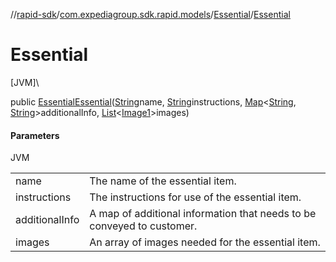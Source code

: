 //[rapid-sdk](../../../index.md)/[com.expediagroup.sdk.rapid.models](../index.md)/[Essential](index.md)/[Essential](-essential.md)

# Essential

[JVM]\

public [Essential](index.md)[Essential](-essential.md)([String](https://docs.oracle.com/javase/8/docs/api/java/lang/String.html)name, [String](https://docs.oracle.com/javase/8/docs/api/java/lang/String.html)instructions, [Map](https://docs.oracle.com/javase/8/docs/api/java/util/Map.html)&lt;[String](https://docs.oracle.com/javase/8/docs/api/java/lang/String.html), [String](https://docs.oracle.com/javase/8/docs/api/java/lang/String.html)&gt;additionalInfo, [List](https://docs.oracle.com/javase/8/docs/api/java/util/List.html)&lt;[Image1](../-image1/index.md)&gt;images)

#### Parameters

JVM

| | |
|---|---|
| name | The name of the essential item. |
| instructions | The instructions for use of the essential item. |
| additionalInfo | A map of additional information that needs to be conveyed to customer. |
| images | An array of images needed for the essential item. |
